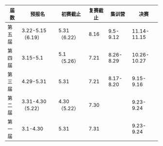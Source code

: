 | 届数   | 预报名            | 初赛截止     | 复赛截止 | 集训营    | 决赛        |
| ------ | ----------------- | ------------ | -------- | --------- | ----------- |
| 第五届 | 3.22-5.15（6.19） | 5.31（6.22） | 8.16     | 9.5-9.12  | 11.14-11.15 |
| 第四届 | 3.15-5.1          | 5.1（5.26）  | 7.21     | 8.26-8.29 | 10.26-10.27 |
| 第三届 | 4.29-5.31         | 5.31         | 7.21     | 8.17-8.20 | 9.15-9.16   |
| 第二届 | 3.31-4.30（5.22） | 4.30（5.22） | 7.30     |           | 9.23-9.24   |
| 第一届 | 3.1-4.30          | 5.31         | 7.31     |           | 9.23-9.24   |

